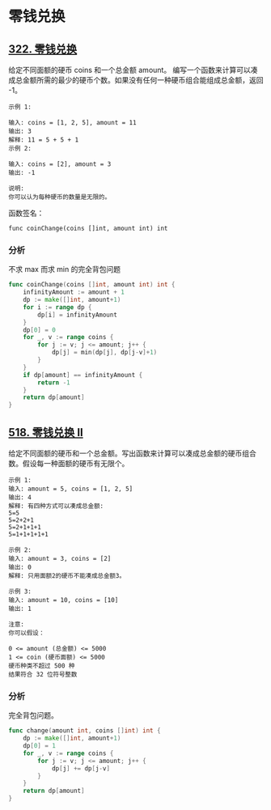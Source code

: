 # 零钱兑换

##  [322. 零钱兑换](https://leetcode-cn.com/problems/coin-change)

给定不同面额的硬币 coins 和一个总金额 amount。
编写一个函数来计算可以凑成总金额所需的最少的硬币个数。如果没有任何一种硬币组合能组成总金额，返回 -1。

```
示例 1:

输入: coins = [1, 2, 5], amount = 11
输出: 3
解释: 11 = 5 + 5 + 1
示例 2:

输入: coins = [2], amount = 3
输出: -1

说明:
你可以认为每种硬币的数量是无限的。
```

函数签名：
```
func coinChange(coins []int, amount int) int
```
### 分析
不求 max 而求 min 的完全背包问题
```go
func coinChange(coins []int, amount int) int {
	infinityAmount := amount + 1
	dp := make([]int, amount+1)
	for i := range dp {
		dp[i] = infinityAmount
	}
	dp[0] = 0
	for _, v := range coins {
		for j := v; j <= amount; j++ {
			dp[j] = min(dp[j], dp[j-v]+1)
		}
	}
	if dp[amount] == infinityAmount {
		return -1
	}
	return dp[amount]
}
```

## [518. 零钱兑换 II](https://leetcode-cn.com/problems/coin-change-2)
给定不同面额的硬币和一个总金额。写出函数来计算可以凑成总金额的硬币组合数。假设每一种面额的硬币有无限个。
```
示例 1:
输入: amount = 5, coins = [1, 2, 5]
输出: 4
解释: 有四种方式可以凑成总金额:
5=5
5=2+2+1
5=2+1+1+1
5=1+1+1+1+1

示例 2:
输入: amount = 3, coins = [2]
输出: 0
解释: 只用面额2的硬币不能凑成总金额3。

示例 3:
输入: amount = 10, coins = [10]
输出: 1

注意:
你可以假设：

0 <= amount (总金额) <= 5000
1 <= coin (硬币面额) <= 5000
硬币种类不超过 500 种
结果符合 32 位符号整数
```

### 分析
完全背包问题。

```go
func change(amount int, coins []int) int {
	dp := make([]int, amount+1)
	dp[0] = 1
	for _, v := range coins {
		for j := v; j <= amount; j++ {
			dp[j] += dp[j-v]
		}
	}
	return dp[amount]
}
```
